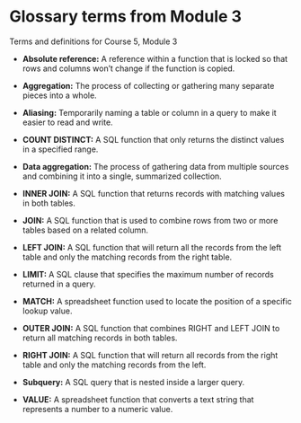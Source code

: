 # Glossary terms from Module 3

Terms and definitions for Course 5, Module 3

- **Absolute reference:** A reference within a function that is locked so that rows and columns won’t change if the function is copied.

- **Aggregation:** The process of collecting or gathering many separate pieces into a whole.

- **Aliasing:** Temporarily naming a table or column in a query to make it easier to read and write.

- **COUNT DISTINCT:** A SQL function that only returns the distinct values in a specified range.

- **Data aggregation:** The process of gathering data from multiple sources and combining it into a single, summarized collection.

- **INNER JOIN:** A SQL function that returns records with matching values in both tables.

- **JOIN:** A SQL function that is used to combine rows from two or more tables based on a related column.

- **LEFT JOIN:** A SQL function that will return all the records from the left table and only the matching records from the right table.

- **LIMIT:** A SQL clause that specifies the maximum number of records returned in a query.

- **MATCH:** A spreadsheet function used to locate the position of a specific lookup value.

- **OUTER JOIN:** A SQL function that combines RIGHT and LEFT JOIN to return all matching records in both tables.

- **RIGHT JOIN:** A SQL function that will return all records from the right table and only the matching records from the left.

- **Subquery:** A SQL query that is nested inside a larger query.

- **VALUE:** A spreadsheet function that converts a text string that represents a number to a numeric value.
